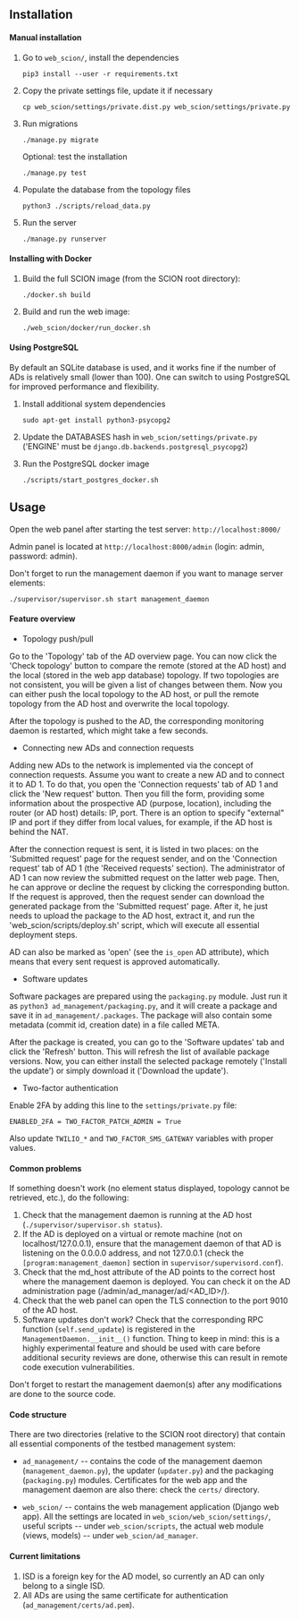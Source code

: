 ## Installation

#### Manual installation

1. Go to `web_scion/`, install the dependencies

    `pip3 install --user -r requirements.txt`

2. Copy the private settings file, update it if necessary

    `cp web_scion/settings/private.dist.py web_scion/settings/private.py`

2. Run migrations

    `./manage.py migrate`

    Optional: test the installation

    `./manage.py test`

3. Populate the database from the topology files

    `python3 ./scripts/reload_data.py`

4. Run the server

    `./manage.py runserver`

#### Installing with Docker

1. Build the full SCION image (from the SCION root directory):

    `./docker.sh build`

2. Build and run the web image:

    `./web_scion/docker/run_docker.sh`

#### Using PostgreSQL

By default an SQLite database is used, and it works fine if the number of ADs is relatively small (lower than 100). One can switch to using PostgreSQL for improved performance and flexibility.

1. Install additional system dependencies

    `sudo apt-get install python3-psycopg2`

2. Update the DATABASES hash in `web_scion/settings/private.py` ('ENGINE' must be `django.db.backends.postgresql_psycopg2`)

3. Run the PostgreSQL docker image

    `./scripts/start_postgres_docker.sh`

## Usage

 Open the web panel after starting the test server: `http://localhost:8000/`

 Admin panel is located at `http://localhost:8000/admin` (login: admin, password: admin).

 Don't forget to run the management daemon if you want to manage server elements:

    ./supervisor/supervisor.sh start management_daemon


#### Feature overview

* Topology push/pull

Go to the 'Topology' tab of the AD overview page. You can now click the 'Check topology' button to compare the remote (stored at the AD host) and the local (stored in the web app database) topology. If two topologies are not consistent, you will be given a list of changes between them.  Now you can either push the local topology to the AD host, or pull the remote topology from the AD host and overwrite the local topology.

After the topology is pushed to the AD, the corresponding monitoring daemon is restarted, which might take a few seconds.

* Connecting new ADs and connection requests

Adding new ADs to the network is implemented via the concept of connection requests. Assume you want to create a new AD and to connect it to AD 1. To do that, you open the 'Connection requests' tab of AD 1 and click the 'New request' button. Then you fill the form, providing some information about the prospective AD (purpose, location), including the router (or AD host) details: IP, port. There is an option to specify "external" IP and port if they differ from local values, for example, if the AD host is behind the NAT.

After the connection request is sent, it is listed in two places: on the 'Submitted request' page for the request sender, and on the 'Connection request' tab of AD 1 (the 'Received requests' section). The administrator of AD 1 can now review the submitted request on the latter web page. Then, he can approve or decline the request by clicking the corresponding button. If the request is approved, then the request sender can download the generated package from the 'Submitted request' page. After it, he just needs to upload the package to the AD host, extract it, and run the 'web_scion/scripts/deploy.sh' script, which will execute all essential deployment steps.

AD can also be marked as 'open' (see the `is_open` AD attribute), which means that every sent request is approved automatically.

* Software updates

Software packages are prepared using the `packaging.py` module. Just run it as `python3 ad_management/packaging.py`, and it will create a package and save it in `ad_management/.packages`. The package will also contain some metadata (commit  id, creation date) in a file called META.

After the package is created, you can go to the 'Software updates' tab and click the 'Refresh' button. This will refresh the list of available package versions. Now, you can either install the selected package remotely ('Install the update') or simply download it ('Download the update').

* Two-factor authentication

Enable 2FA by adding this line to the `settings/private.py` file:

```
ENABLED_2FA = TWO_FACTOR_PATCH_ADMIN = True

```

Also update `TWILIO_*` and `TWO_FACTOR_SMS_GATEWAY` variables with proper values.

#### Common problems

If something doesn't work (no element status displayed, topology cannot be retrieved, etc.), do the following:

1. Check that the management daemon is running at the AD host (`./supervisor/supervisor.sh status`).
2. If the AD is deployed on a virtual or remote machine (not on localhost/127.0.0.1), ensure that the management daemon of that AD is listening on the 0.0.0.0 address, and not 127.0.0.1 (check the `[program:management_daemon]` section in `supervisor/supervisord.conf`).
3. Check that the md_host attribute of the AD points to the correct host where the management daemon is deployed. You can check it on the AD administration page (/admin/ad_manager/ad/<AD_ID>/).
4. Check that the web panel can open the TLS connection to the port 9010 of the AD host.
5. Software updates don't work? Check that the corresponding RPC function (`self.send_update`) is registered in the `ManagementDaemon.__init__()` function. Thing to keep in mind: this is a highly experimental feature and should be used with care before additional security reviews are done, otherwise this can result in remote code execution vulnerabilities.

Don't forget to restart the management daemon(s) after any modifications are done to the source code.

#### Code structure

There are two directories (relative to the SCION root directory) that contain all essential components of the testbed management system:

* `ad_management/` -- contains the code of the management daemon (`management_daemon.py`), the updater (`updater.py`) and the packaging (`packaging.py`) modules. Certificates for the web app and the management daemon are also there: check the `certs/` directory.

* `web_scion/` -- contains the web management application (Django web app). All the settings are located in `web_scion/web_scion/settings/`, useful scripts -- under `web_scion/scripts`, the actual web module (views, models) -- under `web_scion/ad_manager`.

#### Current limitations

1. ISD is a foreign key for the AD model, so currently an AD can only belong to a single ISD.
2. All ADs are using the same certificate for authentication (`ad_management/certs/ad.pem`).
